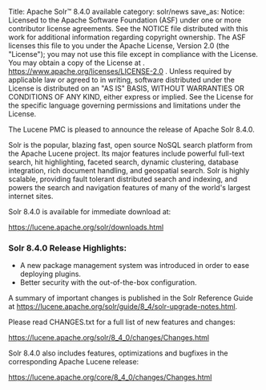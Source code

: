 Title: Apache Solr™ 8.4.0 available
category: solr/news
save_as:
Notice:    Licensed to the Apache Software Foundation (ASF) under one
           or more contributor license agreements.  See the NOTICE file
           distributed with this work for additional information
           regarding copyright ownership.  The ASF licenses this file
           to you under the Apache License, Version 2.0 (the
           "License"); you may not use this file except in compliance
           with the License.  You may obtain a copy of the License at
           .
             https://www.apache.org/licenses/LICENSE-2.0
           .
           Unless required by applicable law or agreed to in writing,
           software distributed under the License is distributed on an
           "AS IS" BASIS, WITHOUT WARRANTIES OR CONDITIONS OF ANY
           KIND, either express or implied.  See the License for the
           specific language governing permissions and limitations
           under the License.

The Lucene PMC is pleased to announce the release of Apache Solr 8.4.0.

Solr is the popular, blazing fast, open source NoSQL search platform from the Apache Lucene project. Its major features include powerful full-text search, hit highlighting, faceted search, dynamic clustering, database integration, rich document handling, and geospatial search. Solr is highly scalable, providing fault tolerant distributed search and indexing, and powers the search and navigation features of many of the world's largest internet sites.

Solr 8.4.0 is available for immediate download at:

  <https://lucene.apache.org/solr/downloads.html>

### Solr 8.4.0 Release Highlights:

  * A new package management system was introduced in order to ease deploying plugins.
  * Better security with the out-of-the-box configuration.

A summary of important changes is published in the Solr Reference Guide at <https://lucene.apache.org/solr/guide/8_4/solr-upgrade-notes.html>.

Please read CHANGES.txt for a full list of new features and changes:

  <https://lucene.apache.org/solr/8_4_0/changes/Changes.html>

Solr 8.4.0 also includes features, optimizations  and bugfixes in the corresponding Apache Lucene release:

  <https://lucene.apache.org/core/8_4_0/changes/Changes.html>
